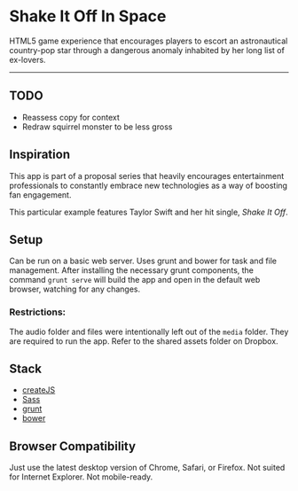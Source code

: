 # Shake It Off In Space
HTML5 game experience that encourages players to escort an astronautical country-pop star through a dangerous anomaly inhabited by her long list of ex-lovers.
___
## TODO
- Reassess copy for context
- Redraw squirrel monster to be less gross

## Inspiration
This app is part of a proposal series that heavily encourages entertainment professionals to constantly embrace new technologies as a way of boosting fan engagement.

This particular example features Taylor Swift and her hit single, *Shake It Off*.

## Setup
Can be run on a basic web server. Uses grunt and bower for task and file management. After installing the necessary grunt components, the command `grunt serve` will build the app and open in the default web browser, watching for any changes.

### Restrictions:
The audio folder and files were intentionally left out of the `media` folder. They are required to run the app. Refer to the shared assets folder on Dropbox.

## Stack
- [createJS](https://github.com/CreateJS)
- [Sass](http://sass-lang.com/)
- [grunt](http://gruntjs.com/)
- [bower](http://bower.io/)

## Browser Compatibility
Just use the latest desktop version of Chrome, Safari, or Firefox. Not suited for Internet Explorer. Not mobile-ready.

